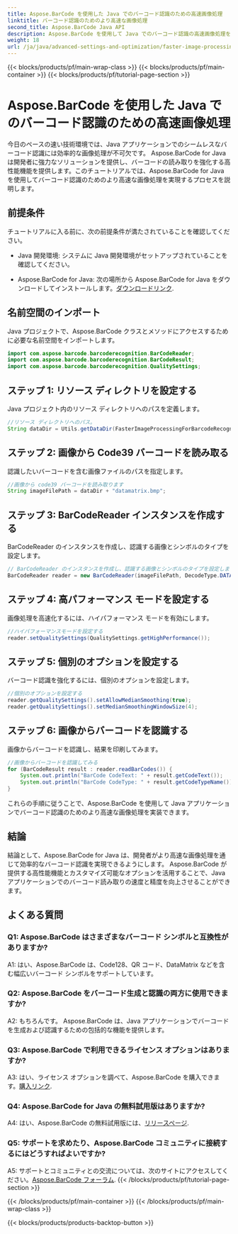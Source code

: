```yaml
---
title: Aspose.BarCode を使用した Java でのバーコード認識のための高速画像処理
linktitle: バーコード認識のためのより高速な画像処理
second_title: Aspose.BarCode Java API
description: Aspose.BarCode を使用して Java でのバーコード認識の高速画像処理を強化します。画像処理を高速化するには、ステップバイステップのガイドに従ってください。
weight: 18
url: /ja/java/advanced-settings-and-optimization/faster-image-processing-barcode-recognition/
---
```


{{< blocks/products/pf/main-wrap-class >}}
{{< blocks/products/pf/main-container >}}
{{< blocks/products/pf/tutorial-page-section >}}

# Aspose.BarCode を使用した Java でのバーコード認識のための高速画像処理


今日のペースの速い技術環境では、Java アプリケーションでのシームレスなバーコード認識には効率的な画像処理が不可欠です。 Aspose.BarCode for Java は開発者に強力なソリューションを提供し、バーコードの読み取りを強化する高性能機能を提供します。このチュートリアルでは、Aspose.BarCode for Java を使用してバーコード認識のためのより高速な画像処理を実現するプロセスを説明します。

## 前提条件

チュートリアルに入る前に、次の前提条件が満たされていることを確認してください。

- Java 開発環境: システムに Java 開発環境がセットアップされていることを確認してください。

-  Aspose.BarCode for Java: 次の場所から Aspose.BarCode for Java をダウンロードしてインストールします。[ダウンロードリンク](https://releases.aspose.com/barcode/java/).

## 名前空間のインポート

Java プロジェクトで、Aspose.BarCode クラスとメソッドにアクセスするために必要な名前空間をインポートします。

```java
import com.aspose.barcode.barcoderecognition.BarCodeReader;
import com.aspose.barcode.barcoderecognition.BarCodeResult;
import com.aspose.barcode.barcoderecognition.QualitySettings;


```

## ステップ 1: リソース ディレクトリを設定する

Java プロジェクト内のリソース ディレクトリへのパスを定義します。

```java
//リソース ディレクトリへのパス。
String dataDir = Utils.getDataDir(FasterImageProcessingForBarcodeRecognition.class) + "BarcodeReader/advanced_features/";
```

## ステップ 2: 画像から Code39 バーコードを読み取る

認識したいバーコードを含む画像ファイルのパスを指定します。

```java
//画像から code39 バーコードを読み取ります
String imageFilePath = dataDir + "datamatrix.bmp";
```

## ステップ 3: BarCodeReader インスタンスを作成する

BarCodeReader のインスタンスを作成し、認識する画像とシンボルのタイプを設定します。

```java
// BarCodeReader のインスタンスを作成し、認識する画像とシンボルのタイプを設定します。
BarCodeReader reader = new BarCodeReader(imageFilePath, DecodeType.DATA_MATRIX);
```

## ステップ 4: 高パフォーマンス モードを設定する

画像処理を高速化するには、ハイパフォーマンス モードを有効にします。

```java
//ハイパフォーマンスモードを設定する
reader.setQualitySettings(QualitySettings.getHighPerformance());
```

## ステップ 5: 個別のオプションを設定する

バーコード認識を強化するには、個別のオプションを設定します。

```java
//個別のオプションを設定する
reader.getQualitySettings().setAllowMedianSmoothing(true);
reader.getQualitySettings().setMedianSmoothingWindowSize(4);
```

## ステップ 6: 画像からバーコードを認識する

画像からバーコードを認識し、結果を印刷してみます。

```java
//画像からバーコードを認識してみる
for (BarCodeResult result : reader.readBarCodes()) {
    System.out.println("BarCode CodeText: " + result.getCodeText());
    System.out.println("BarCode CodeType: " + result.getCodeTypeName());
}
```

これらの手順に従うことで、Aspose.BarCode を使用して Java アプリケーションでバーコード認識のためのより高速な画像処理を実装できます。

## 結論

結論として、Aspose.BarCode for Java は、開発者がより高速な画像処理を通じて効率的なバーコード認識を実現できるようにします。 Aspose.BarCode が提供する高性能機能とカスタマイズ可能なオプションを活用することで、Java アプリケーションでのバーコード読み取りの速度と精度を向上させることができます。

## よくある質問

### Q1: Aspose.BarCode はさまざまなバーコード シンボルと互換性がありますか?

A1: はい、Aspose.BarCode は、Code128、QR コード、DataMatrix などを含む幅広いバーコード シンボルをサポートしています。

### Q2: Aspose.BarCode をバーコード生成と認識の両方に使用できますか?

A2: もちろんです。 Aspose.BarCode は、Java アプリケーションでバーコードを生成および認識するための包括的な機能を提供します。

### Q3: Aspose.BarCode で利用できるライセンス オプションはありますか?

 A3: はい、ライセンス オプションを調べて、Aspose.BarCode を購入できます。[購入リンク](https://purchase.aspose.com/buy).

### Q4: Aspose.BarCode for Java の無料試用版はありますか?

A4: はい、Aspose.BarCode の無料試用版には、[リリースページ](https://releases.aspose.com/).

### Q5: サポートを求めたり、Aspose.BarCode コミュニティに接続するにはどうすればよいですか?

 A5: サポートとコミュニティとの交流については、次のサイトにアクセスしてください。[Aspose.BarCode フォーラム](https://forum.aspose.com/c/barcode/13).
{{< /blocks/products/pf/tutorial-page-section >}}

{{< /blocks/products/pf/main-container >}}
{{< /blocks/products/pf/main-wrap-class >}}

{{< blocks/products/products-backtop-button >}}

